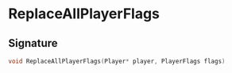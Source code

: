 # ReplaceAllPlayerFlags

## Signature

```cpp
void ReplaceAllPlayerFlags(Player* player, PlayerFlags flags)
```
